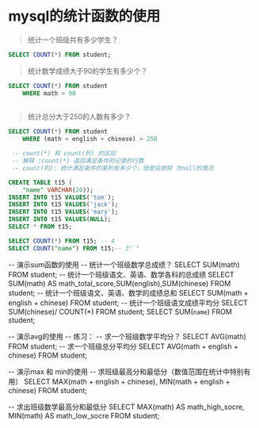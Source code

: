 # mysql的统计函数的使用

> 统计一个班级共有多少学生？
>
```sql
SELECT COUNT(*) FROM student;
```

> 统计数学成绩大于90的学生有多少个？
>
```sql
SELECT COUNT(*) FROM student
	WHERE math > 90
	
```

> 统计总分大于250的人数有多少？
>
```sql
SELECT COUNT(*) FROM student
	WHERE (math + english + chinese) > 250

 -- count(*) 和 count(列) 的区别 
 -- 解释 :count(*) 返回满足条件的记录的行数
 -- count(列): 统计满足条件的某列有多少个，但是会排除 为null的情况

CREATE TABLE t15 (
	"name" VARCHAR(20));
INSERT INTO t15 VALUES('tom');
INSERT INTO t15 VALUES('jack');
INSERT INTO t15 VALUES('mary');
INSERT INTO t15 VALUES(NULL);
SELECT * FROM t15;

SELECT COUNT(*) FROM t15; -- 4
SELECT COUNT("name") FROM t15;-- 3"`"

```


-- 演示sum函数的使用
-- 统计一个班级数学总成绩？
SELECT SUM(math) FROM student;
-- 统计一个班级语文、英语、数学各科的总成绩
SELECT SUM(math) AS math_total_score,SUM(english),SUM(chinese) FROM student;
-- 统计一个班级语文、英语、数学的成绩总和
SELECT SUM(math + english + chinese) FROM student;
-- 统计一个班级语文成绩平均分
SELECT SUM(chinese)/ COUNT(*)  FROM student;
SELECT SUM(`name`) FROM student;

-- 演示avg的使用
-- 练习：
-- 求一个班级数学平均分？
SELECT AVG(math) FROM student;
-- 求一个班级总分平均分
SELECT AVG(math + english + chinese) FROM student;

-- 演示max 和 min的使用
-- 求班级最高分和最低分（数值范围在统计中特别有用）
SELECT MAX(math + english + chinese), MIN(math + english + chinese) 
	FROM student;

-- 求出班级数学最高分和最低分
SELECT MAX(math) AS math_high_socre, MIN(math)  AS math_low_socre
	FROM student;


